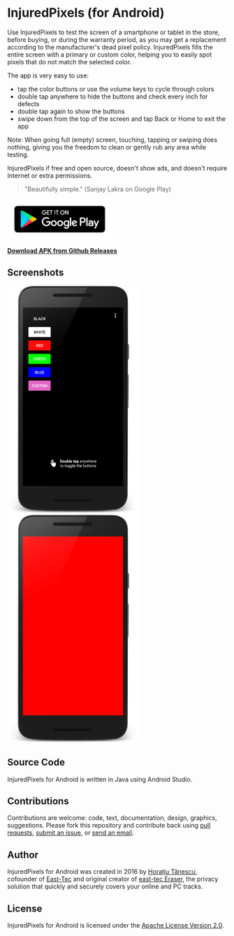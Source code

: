 # InjuredPixels (for Android)

Use InjuredPixels to test the screen of a smartphone or tablet in the store, before buying, or during the warranty period, as you may get a replacement according to the manufacturer's dead pixel policy. InjuredPixels fills the entire screen with a primary or custom color, helping you to easily spot pixels that do not match the selected color. 

The app is very easy to use: 

- tap the color buttons or use the volume keys to cycle through colors
- double tap anywhere to hide the buttons and check every inch for defects
- double tap again to show the buttons
- swipe down from the top of the screen and tap Back or Home to exit the app

Note: When going full (empty) screen, touching, tapping or swiping does nothing, giving you the freedom to clean or gently rub any area while testing.

InjuredPixels if free and open source, doesn't show ads, and doesn't require Internet or extra permissions.

> "Beautifully simple." (Sanjay Lakra on Google Play)


<a href='https://play.google.com/store/apps/details?id=com.aurelitec.injuredpixels'>
  <img alt='Get it on Google Play' src='assets/images/get-it-on-google-play-button.png' width="240"/>
</a>

**[Download APK from Github Releases](https://github.com/aurelitec/injuredpixels-android/releases/latest)**

## Screenshots

<a href="https://cloud.githubusercontent.com/assets/19592808/23361631/4d7ddcb4-fcfa-11e6-9032-c3493415022f.png" target="_blank">
  <img src="assets/screenshots/injuredpixels-android-screenshot-black-menu-nexus5-frame.png" width="300" 
  alt="InjuredPixels for Android Screenshot"/>
</a>
<a href="https://cloud.githubusercontent.com/assets/19592808/23367648/a9ce34e6-fd13-11e6-8d60-4e601a742f2a.png" target="_blank">
  <img src="assets/screenshots/injuredpixels-android-screenshot-red-full-screen-nexus5x-framed.png" width="300" 
  alt="InjuredPixels for Android Screenshot"/>
</a>

## Source Code

InjuredPixels for Android is written in Java using Android Studio.

## Contributions

Contributions are welcome: code, text, documentation, design, graphics, suggestions. Please fork this repository and contribute back using [pull requests](https://github.com/aurelitec/injuredpixels-android/pulls), [submit an issue](https://github.com/aurelitec/injuredpixels-android/issues), or [send an email](https://www.aurelitec.com/support/).

## Author

InjuredPixels for Android was created in 2016 by [Horațiu Tănescu](https://horatiu.me), cofounder of [East-Tec](https://www.east-tec.com) and original creator of [east-tec Eraser](https://www.east-tec.com/eraser/), the privacy solution that quickly and securely covers your online and PC tracks.

## License

InjuredPixels for Android is licensed under the [Apache License Version 2.0](LICENSE).
